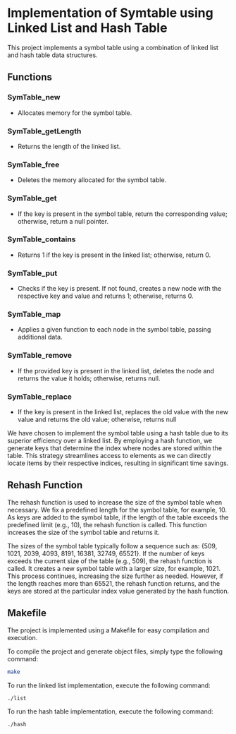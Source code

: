# Implementation of Symtable using Linked List and Hash Table

This project implements a symbol table using a combination of linked list and hash table data structures.

## Functions

### SymTable_new
- Allocates memory for the symbol table.

### SymTable_getLength
- Returns the length of the linked list.

### SymTable_free
- Deletes the memory allocated for the symbol table.

### SymTable_get
- If the key is present in the symbol table, return the corresponding value; otherwise, return a null pointer.

### SymTable_contains
- Returns 1 if the key is present in the linked list; otherwise, return 0.

### SymTable_put
- Checks if the key is present. If not found, creates a new node with the respective key and value and returns 1; otherwise, returns 0.

### SymTable_map
- Applies a given function to each node in the symbol table, passing additional data.

### SymTable_remove
- If the provided key is present in the linked list, deletes the node and returns the value it holds; otherwise, returns null.

### SymTable_replace
- If the key is present in the linked list, replaces the old value with the new value and returns the old value; otherwise, returns null

We have chosen to implement the symbol table using a hash table due to its superior efficiency over a linked list. By employing a hash function, we generate keys that determine the index where nodes are stored within the table. This strategy streamlines access to elements as we can directly locate items by their respective indices, resulting in significant time savings.

## Rehash Function

The rehash function is used to increase the size of the symbol table when necessary. We fix a predefined length for the symbol table, for example, 10. As keys are added to the symbol table, if the length of the table exceeds the predefined limit (e.g., 10), the rehash function is called. This function increases the size of the symbol table and returns it.

The sizes of the symbol table typically follow a sequence such as: {509, 1021, 2039, 4093, 8191, 16381, 32749, 65521}. If the number of keys exceeds the current size of the table (e.g., 509), the rehash function is called. It creates a new symbol table with a larger size, for example, 1021. This process continues, increasing the size further as needed. However, if the length reaches more than 65521, the rehash function returns, and the keys are stored at the particular index value generated by the hash function.

## Makefile

The project is implemented using a Makefile for easy compilation and execution.

To compile the project and generate object files, simply type the following command:

```bash
make
```
To run the linked list implementation, execute the following command:
``` bash
./list
```
To run the hash table implementation, execute the following command:
```bash
./hash
```

